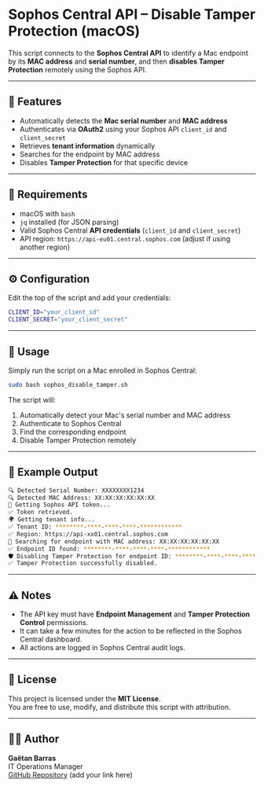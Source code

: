 # Sophos Central API – Disable Tamper Protection (macOS)

This script connects to the **Sophos Central API** to identify a Mac endpoint by its **MAC address** and **serial number**, and then **disables Tamper Protection** remotely using the Sophos API.

---

## 🚀 Features

- Automatically detects the **Mac serial number** and **MAC address**
- Authenticates via **OAuth2** using your Sophos API `client_id` and `client_secret`
- Retrieves **tenant information** dynamically
- Searches for the endpoint by MAC address
- Disables **Tamper Protection** for that specific device

---

## 🧩 Requirements

- macOS with `bash`
- `jq` installed (for JSON parsing)
- Valid Sophos Central **API credentials** (`client_id` and `client_secret`)
- API region: `https://api-eu01.central.sophos.com` (adjust if using another region)

---

## ⚙️ Configuration

Edit the top of the script and add your credentials:

```bash
CLIENT_ID="your_client_id"
CLIENT_SECRET="your_client_secret"
```

---

## 📜 Usage

Simply run the script on a Mac enrolled in Sophos Central:

```bash
sudo bash sophos_disable_tamper.sh
```

The script will:
1. Automatically detect your Mac's serial number and MAC address
2. Authenticate to Sophos Central
3. Find the corresponding endpoint
4. Disable Tamper Protection remotely

---

## 🧠 Example Output

```bash
🔍 Detected Serial Number: XXXXXXXX1234
🔍 Detected MAC Address: XX:XX:XX:XX:XX:XX
🔐 Getting Sophos API token...
✅ Token retrieved.
🌍 Getting tenant info...
✅ Tenant ID: ********-****-****-****-************
✅ Region: https://api-xx01.central.sophos.com
🔎 Searching for endpoint with MAC address: XX:XX:XX:XX:XX:XX
✅ Endpoint ID found: ********-****-****-****-************
🛡️ Disabling Tamper Protection for endpoint ID: ********-****-****-****-************
✅ Tamper Protection successfully disabled.
```

---

## ⚠️ Notes

- The API key must have **Endpoint Management** and **Tamper Protection Control** permissions.
- It can take a few minutes for the action to be reflected in the Sophos Central dashboard.
- All actions are logged in Sophos Central audit logs.

---

## 📄 License

This project is licensed under the **MIT License**.  
You are free to use, modify, and distribute this script with attribution.

---

## 👨‍💻 Author

**Gaëtan Barras**  
IT Operations Manager  
[GitHub Repository](https://github.com/) (add your link here)
